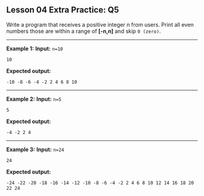 ## Lesson 04 Extra Practice: Q5
Write a program that receives a positive integer n from users. Print all even numbers 
those are within a range of **[-n,n]** and skip `0 (zero)`.

<hr>

**Example 1:**
**Input:** `n=10`  
```
10
```
**Expected output:**
```
-10 -8 -6 -4 -2 2 4 6 8 10
```
<hr>

**Example 2:**
**Input:** `n=5`  
```
5
```
**Expected output:**
```
-4 -2 2 4
```
<hr>

**Example 3:**
**Input:** `n=24`  
```
24
```
**Expected output:**
```
-24 -22 -20 -18 -16 -14 -12 -10 -8 -6 -4 -2 2 4 6 8 10 12 14 16 18 20 22 24
```

